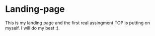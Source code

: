 # Landing-page

This is my landing page and the first real assingment TOP is putting on myself. I will do my best :).
